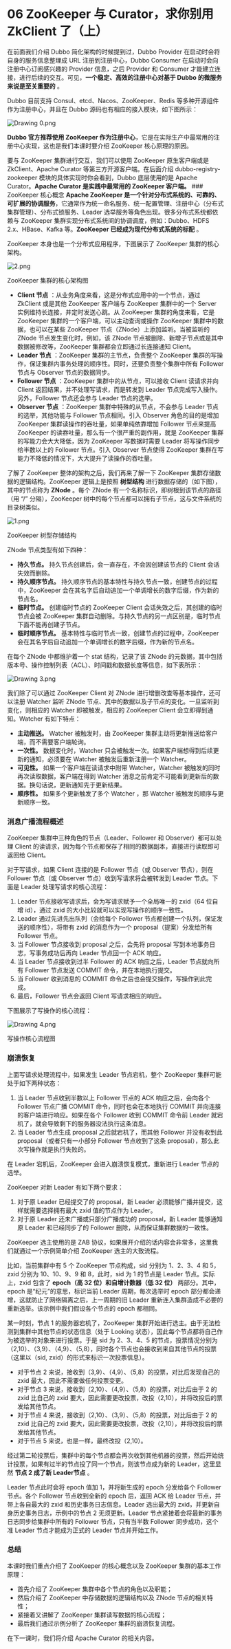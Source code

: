 # 06 ZooKeeper 与 Curator，求你别用 ZkClient 了（上）

在前面我们介绍 Dubbo 简化架构的时候提到过，Dubbo Provider 在启动时会将自身的服务信息整理成 URL 注册到注册中心，Dubbo Consumer 在启动时会向注册中心订阅感兴趣的 Provider 信息，之后 Provider 和 Consumer 才能建立连接，进行后续的交互。可见，**一个稳定、高效的注册中心对基于 Dubbo 的微服务来说是至关重要的** 。

Dubbo 目前支持 Consul、etcd、Nacos、ZooKeeper、Redis 等多种开源组件作为注册中心，并且在 Dubbo 源码也有相应的接入模块，如下图所示：

![Drawing 0.png](assets/Ciqc1F81FQ2ANt6EAADZ01G_QYM489.png)

**Dubbo 官方推荐使用 ZooKeeper 作为注册中心**，它是在实际生产中最常用的注册中心实现，这也是我们本课时要介绍 ZooKeeper 核心原理的原因。

要与 ZooKeeper 集群进行交互，我们可以使用 ZooKeeper 原生客户端或是 ZkClient、Apache Curator 等第三方开源客户端。在后面介绍 dubbo-registry-zookeeper 模块的具体实现时你会看到，Dubbo 底层使用的是 Apache Curator。**Apache Curator 是实践中最常用的 ZooKeeper 客户端。** ### ZooKeeper 核心概念 **Apache ZooKeeper 是一个针对分布式系统的、可靠的、可扩展的协调服务**，它通常作为统一命名服务、统一配置管理、注册中心（分布式集群管理）、分布式锁服务、Leader 选举服务等角色出现。很多分布式系统都依赖与 ZooKeeper 集群实现分布式系统间的协调调度，例如：Dubbo、HDFS 2.x、HBase、Kafka 等。**ZooKeeper 已经成为现代分布式系统的标配** 。

ZooKeeper 本身也是一个分布式应用程序，下图展示了 ZooKeeper 集群的核心架构。

![2.png](assets/CgqCHl82OOeARx1GAAEjvCaXdEE505.png)

ZooKeeper 集群的核心架构图

- **Client 节点** ：从业务角度来看，这是分布式应用中的一个节点，通过 ZkClient 或是其他 ZooKeeper 客户端与 ZooKeeper 集群中的一个 Server 实例维持长连接，并定时发送心跳。从 ZooKeeper 集群的角度来看，它是 ZooKeeper 集群的一个客户端，可以主动查询或操作 ZooKeeper 集群中的数据，也可以在某些 ZooKeeper 节点（ZNode）上添加监听。当被监听的 ZNode 节点发生变化时，例如，该 ZNode 节点被删除、新增子节点或是其中数据被修改等，ZooKeeper 集群都会立即通过长连接通知 Client。
- **Leader 节点** ：ZooKeeper 集群的主节点，负责整个 ZooKeeper 集群的写操作，保证集群内事务处理的顺序性。同时，还要负责整个集群中所有 Follower 节点与 Observer 节点的数据同步。
- **Follower 节点** ：ZooKeeper 集群中的从节点，可以接收 Client 读请求并向 Client 返回结果，并不处理写请求，而是转发到 Leader 节点完成写入操作。另外，Follower 节点还会参与 Leader 节点的选举。
- **Observer 节点** ：ZooKeeper 集群中特殊的从节点，不会参与 Leader 节点的选举，其他功能与 Follower 节点相同。引入 Observer 角色的目的是增加 ZooKeeper 集群读操作的吞吐量，如果单纯依靠增加 Follower 节点来提高 ZooKeeper 的读吞吐量，那么有一个很严重的副作用，就是 ZooKeeper 集群的写能力会大大降低，因为 ZooKeeper 写数据时需要 Leader 将写操作同步给半数以上的 Follower 节点。引入 Observer 节点使得 ZooKeeper 集群在写能力不降低的情况下，大大提升了读操作的吞吐量。

了解了 ZooKeeper 整体的架构之后，我们再来了解一下 ZooKeeper 集群存储数据的逻辑结构。ZooKeeper 逻辑上是按照 **树型结构** 进行数据存储的（如下图），其中的节点称为 **ZNode** 。每个 ZNode 有一个名称标识，即树根到该节点的路径（用 “/” 分隔），ZooKeeper 树中的每个节点都可以拥有子节点，这与文件系统的目录树类似。

![1.png](assets/CgqCHl82OR6AJaDUAAEpNFJyW_0507.png)

ZooKeeper 树型存储结构

ZNode 节点类型有如下四种：

- **持久节点。** 持久节点创建后，会一直存在，不会因创建该节点的 Client 会话失效而删除。
- **持久顺序节点。** 持久顺序节点的基本特性与持久节点一致，创建节点的过程中，ZooKeeper 会在其名字后自动追加一个单调增长的数字后缀，作为新的节点名。
- **临时节点。** 创建临时节点的 ZooKeeper Client 会话失效之后，其创建的临时节点会被 ZooKeeper 集群自动删除。与持久节点的另一点区别是，临时节点下面不能再创建子节点。
- **临时顺序节点。** 基本特性与临时节点一致，创建节点的过程中，ZooKeeper 会在其名字后自动追加一个单调增长的数字后缀，作为新的节点名。

在每个 ZNode 中都维护着一个 stat 结构，记录了该 ZNode 的元数据，其中包括版本号、操作控制列表（ACL）、时间戳和数据长度等信息，如下表所示：

![Drawing 3.png](assets/CgqCHl81FVuAFUp7AARJWw4cOq4421.png)

我们除了可以通过 ZooKeeper Client 对 ZNode 进行增删改查等基本操作，还可以注册 Watcher 监听 ZNode 节点、其中的数据以及子节点的变化。一旦监听到变化，则相应的 Watcher 即被触发，相应的 ZooKeeper Client 会立即得到通知。Watcher 有如下特点：

- **主动推送。** Watcher 被触发时，由 ZooKeeper 集群主动将更新推送给客户端，而不需要客户端轮询。
- **一次性。** 数据变化时，Watcher 只会被触发一次。如果客户端想得到后续更新的通知，必须要在 Watcher 被触发后重新注册一个 Watcher。
- **可见性。** 如果一个客户端在读请求中附带 Watcher，Watcher 被触发的同时再次读取数据，客户端在得到 Watcher 消息之前肯定不可能看到更新后的数据。换句话说，更新通知先于更新结果。
- **顺序性。** 如果多个更新触发了多个 Watcher ，那 Watcher 被触发的顺序与更新顺序一致。

### 消息广播流程概述

ZooKeeper 集群中三种角色的节点（Leader、Follower 和 Observer）都可以处理 Client 的读请求，因为每个节点都保存了相同的数据副本，直接进行读取即可返回给 Client。

对于写请求，如果 Client 连接的是 Follower 节点（或 Observer 节点），则在 Follower 节点（或 Observer 节点）收到写请求将会被转发到 Leader 节点。下面是 Leader 处理写请求的核心流程：

1. Leader 节点接收写请求后，会为写请求赋予一个全局唯一的 zxid（64 位自增 id），通过 zxid 的大小比较就可以实现写操作的顺序一致性。
1. Leader 通过先进先出队列（会给每个 Follower 节点都创建一个队列，保证发送的顺序性），将带有 zxid 的消息作为一个 proposal（提案）分发给所有 Follower 节点。
1. 当 Follower 节点接收到 proposal 之后，会先将 proposal 写到本地事务日志，写事务成功后再向 Leader 节点回一个 ACK 响应。
1. 当 Leader 节点接收到过半 Follower 的 ACK 响应之后，Leader 节点就向所有 Follower 节点发送 COMMIT 命令，并在本地执行提交。
1. 当 Follower 收到消息的 COMMIT 命令之后也会提交操作，写操作到此完成。
1. 最后，Follower 节点会返回 Client 写请求相应的响应。

下图展示了写操作的核心流程：

![Drawing 4.png](assets/Ciqc1F81FXOAKEC8AAKkiqE6rHY039.png)

写操作核心流程图

### 崩溃恢复

上面写请求处理流程中，如果发生 Leader 节点宕机，整个 ZooKeeper 集群可能处于如下两种状态：

1. 当 Leader 节点收到半数以上 Follower 节点的 ACK 响应之后，会向各个 Follower 节点广播 COMMIT 命令，同时也会在本地执行 COMMIT 并向连接的客户端进行响应。如果在各个 Follower 收到 COMMIT 命令前 Leader 就宕机了，就会导致剩下的服务器没法执行这条消息。
1. 当 Leader 节点生成 proposal 之后就宕机了，而其他 Follower 并没有收到此 proposal（或者只有一小部分 Follower 节点收到了这条 proposal），那么此次写操作就是执行失败的。

在 Leader 宕机后，ZooKeeper 会进入崩溃恢复模式，重新进行 Leader 节点的选举。

ZooKeeper 对新 Leader 有如下两个要求：

1. 对于原 Leader 已经提交了的 proposal，新 Leader 必须能够广播并提交，这样就需要选择拥有最大 zxid 值的节点作为 Leader。
1. 对于原 Leader 还未广播或只部分广播成功的 proposal，新 Leader 能够通知原 Leader 和已经同步了的 Follower 删除，从而保证集群数据的一致性。

ZooKeeper 选主使用的是 ZAB 协议，如果展开介绍的话内容会非常多，这里我们就通过一个示例简单介绍 ZooKeeper 选主的大致流程。

比如，当前集群中有 5 个 ZooKeeper 节点构成，sid 分别为 1、2、3、4 和 5，zxid 分别为 10、10、9、9 和 8，此时，sid 为 1 的节点是 Leader 节点。实际上，zxid 包含了 **epoch（高 32 位）和自增计数器（低 32 位）** 两部分。其中，epoch 是“纪元”的意思，标识当前 Leader 周期，每次选举时 epoch 部分都会递增，这就防止了网络隔离之后，上一周期的旧 Leader 重新连入集群造成不必要的重新选举。该示例中我们假设各个节点的 epoch 都相同。

某一时刻，节点 1 的服务器宕机了，ZooKeeper 集群开始进行选主。由于无法检测到集群中其他节点的状态信息（处于 Looking 状态），因此每个节点都将自己作为被选举的对象来进行投票。于是 sid 为 2、3、4、5 的节点，投票情况分别为（2,10）、（3,9）、（4,9）、（5,8），同时各个节点也会接收到来自其他节点的投票（这里以（sid, zxid）的形式来标识一次投票信息）。

- 对于节点 2 来说，接收到（3,9）、（4,9）、（5,8）的投票，对比后发现自己的 zxid 最大，因此不需要做任何投票变更。
- 对于节点 3 来说，接收到（2,10）、（4,9）、（5,8）的投票，对比后由于 2 的 zxid 比自己的 zxid 要大，因此需要更改投票，改投（2,10），并将改投后的票发给其他节点。
- 对于节点 4 来说，接收到（2,10）、（3,9）、（5,8）的投票，对比后由于 2 的 zxid 比自己的 zxid 要大，因此需要更改投票，改投（2,10），并将改投后的票发给其他节点。
- 对于节点 5 来说，也是一样，最终改投（2,10）。

经过第二轮投票后，集群中的每个节点都会再次收到其他机器的投票，然后开始统计投票，如果有过半的节点投了同一个节点，则该节点成为新的 Leader，这里显然 **节点 2 成了新 Leader节点** 。

Leader 节点此时会将 epoch 值加 1，并将新生成的 epoch 分发给各个 Follower 节点。各个 Follower 节点收到全新的 epoch 后，返回 ACK 给 Leader 节点，并带上各自最大的 zxid 和历史事务日志信息。Leader 选出最大的 zxid，并更新自身历史事务日志，示例中的节点 2 无须更新。Leader 节点紧接着会将最新的事务日志同步给集群中所有的 Follower 节点，只有当半数 Follower 同步成功，这个准 Leader 节点才能成为正式的 Leader 节点并开始工作。

### 总结

本课时我们重点介绍了 ZooKeeper 的核心概念以及 ZooKeeper 集群的基本工作原理：

- 首先介绍了 ZooKeeper 集群中各个节点的角色以及职能；
- 然后介绍了 ZooKeeper 中存储数据的逻辑结构以及 ZNode 节点的相关特性；
- 紧接着又讲解了 ZooKeeper 集群读写数据的核心流程；
- 最后我们通过示例分析了 ZooKeeper 集群的崩溃恢复流程。

在下一课时，我们将介绍 Apache Curator 的相关内容。
